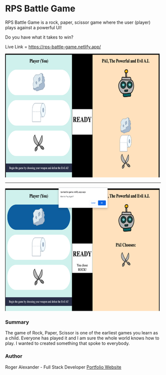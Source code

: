 # RPS Battle Game

RPS Battle Game is a rock, paper, scissor game where the user (player) plays against a powerful UI! 

Do you have what it takes to win?

Live Link = https://rps-battle-game.netlify.app/

<img src="images/one.png" width="500" height="400" />
<hr />
<img src="images/two.png" width="500" height="400" />

<h3>Summary</h3>
  
The game of Rock, Paper, Scissor is one of the earliest games you learn as a child. Everyone has played it and I am sure the whole world knows how to play. I wanted to created something that spoke to everybody.

<h3>Author</h3>

Roger Alexander - Full Stack Developer <a href="http://www.douschesois.com">Portfolio Website</a>

